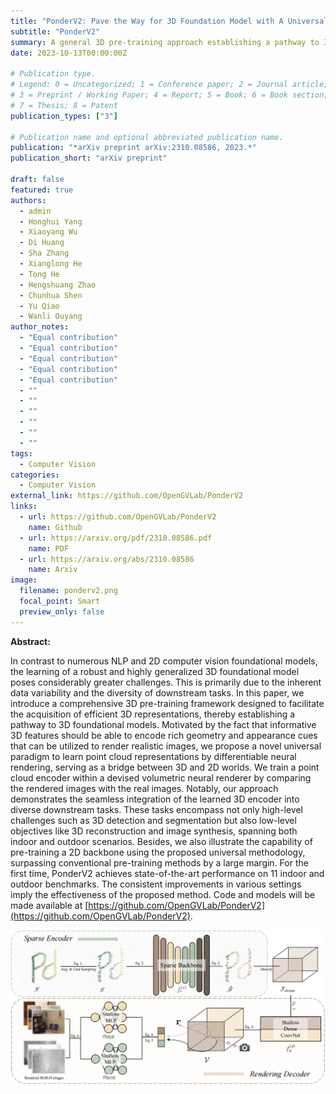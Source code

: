 ```yaml
---
title: "PonderV2: Pave the Way for 3D Foundation Model with A Universal Pre-training Paradigm"
subtitle: "PonderV2"
summary: A general 3D pre-training approach establishing a pathway to 3D foundational models.
date: 2023-10-13T00:00:00Z

# Publication type.
# Legend: 0 = Uncategorized; 1 = Conference paper; 2 = Journal article;
# 3 = Preprint / Working Paper; 4 = Report; 5 = Book; 6 = Book section;
# 7 = Thesis; 8 = Patent
publication_types: ["3"]

# Publication name and optional abbreviated publication name.
publication: "*arXiv preprint arXiv:2310.08586, 2023.*"
publication_short: "arXiv preprint"

draft: false
featured: true
authors:
  - admin
  - Honghui Yang
  - Xiaoyang Wu
  - Di Huang
  - Sha Zhang
  - Xianglong He
  - Tong He
  - Hengshuang Zhao
  - Chunhua Shen
  - Yu Qiao
  - Wanli Ouyang
author_notes:
  - "Equal contribution"
  - "Equal contribution"
  - "Equal contribution"
  - "Equal contribution"
  - "Equal contribution"
  - ""
  - ""
  - ""
  - ""
  - ""
  - ""
tags:
  - Computer Vision
categories:
  - Computer Vision
external_link: https://github.com/OpenGVLab/PonderV2
links:
  - url: https://github.com/OpenGVLab/PonderV2
    name: Github
  - url: https://arxiv.org/pdf/2310.08586.pdf
    name: PDF
  - url: https://arxiv.org/abs/2310.08586
    name: Arxiv
image:
  filename: ponderv2.png
  focal_point: Smart
  preview_only: false
---
```


**Abstract:**

In contrast to numerous NLP and 2D computer vision foundational models, the learning of a robust and highly generalized 3D foundational model poses considerably greater challenges. This is primarily due to the inherent data variability and the diversity of downstream tasks. In this paper, we introduce a comprehensive 3D pre-training framework designed to facilitate the acquisition of efficient 3D representations, thereby establishing a pathway to 3D foundational models. Motivated by the fact that informative 3D features should be able to encode rich geometry and appearance cues that can be utilized to render realistic images, we propose a novel universal paradigm to learn point cloud representations by differentiable neural rendering, serving as a bridge between 3D and 2D worlds. We train a point cloud encoder within a devised volumetric neural renderer by comparing the rendered images with the real images. Notably, our approach demonstrates the seamless integration of the learned 3D encoder into diverse downstream tasks. These tasks encompass not only high-level challenges such as 3D detection and segmentation but also low-level objectives like 3D reconstruction and image synthesis, spanning both indoor and outdoor scenarios. Besides, we also illustrate the capability of pre-training a 2D backbone using the proposed universal methodology, surpassing conventional pre-training methods by a large margin.  For the first time, PonderV2 achieves state-of-the-art performance on 11 indoor and outdoor benchmarks. The consistent improvements in various settings imply the effectiveness of the proposed method. Code and models will be made available at [https://github.com/OpenGVLab/PonderV2](https://github.com/OpenGVLab/PonderV2).


<p align="center">
    <img src="pipeline.png" alt="pipeline" />
</p>